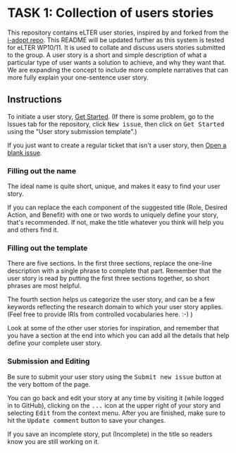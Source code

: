 # TASK 1: Collection of users stories

This repository contains eLTER user stories, inspired by and forked from the [i-adopt repo](https://github.com/i-adopt/users_stories).
This README will be updated further as this system is tested for eLTER WP10/11.
It is used to collate and discuss users stories submitted to the group.
A user story is a short and simple description of what a particular type of user wants a solution to achieve, and why they want that.
We are expanding the concept to include more complete narratives that can more fully explain your one-sentence user story.


## Instructions

To initiate a user story, [Get Started](https://github.com/eLTER_RI/users_stories/issues/new?assignees=&labels=user+story&template=user-story-submission-template.md&title=Role+-+Desired+Action+-+Benefit).
(If there is some problem, go to the Issues tab for the repository, click <kbd>New issue</kbd>, then click on <kbd>Get Started</kbd> using the "User story submission template".)

If you just want to create a regular ticket that isn't a user story, then [Open a blank issue](https://github.com/eLTER-RI/users_stories/issues/new).

### Filling out the name

The ideal name is quite short, unique, and makes it easy to find your user story.

If you can replace the each component of the suggested title (Role, Desired Action, and Benefit) with one or two words
to uniquely define your story, that's recommended.
If not, make the title whatever you think will help you and others find it.

### Filling out the template

There are five sections.
In the first three sections, replace the one-line description with a single phrase to complete that part.
Remember that the user story is read by putting the first three sections together, so short phrases are most helpful.

The fourth section helps us categorize the user story, and can be a few keywords reflecting the research domain to which your user story applies.
(Feel free to provide IRIs from controlled vocabularies here.
:-) )

Look at some of the other user stories for inspiration, and remember that you have a section at the end into which you can add
all the details that help define your complete user story.

### Submission and Editing

Be sure to submit your user story using the <kbd>Submit new issue</kbd> button at the very bottom of the page.

You can go back and edit your story at any time by visiting it (while logged in to GitHub), clicking on the <kbd>...</kbd> icon at the upper right of your story and selecting <kbd>Edit</kbd> from the context menu.
After you are finished, make sure to hit the <kbd>Update comment</kbd> button to save your changes.

If you save an incomplete story, put (Incomplete) in the title so readers know you are still working on it.
